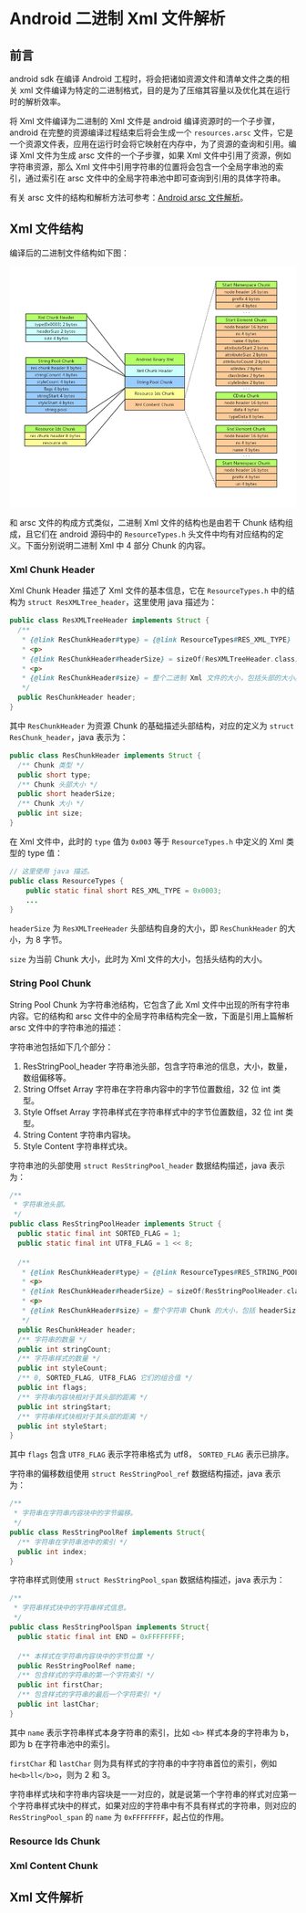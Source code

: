 # Android 二进制 Xml 文件解析



## 前言

android sdk 在编译 Android 工程时，将会把诸如资源文件和清单文件之类的相关 xml 文件编译为特定的二进制格式，目的是为了压缩其容量以及优化其在运行时的解析效率。

将 Xml 文件编译为二进制的 Xml 文件是 android 编译资源时的一个子步骤，android 在完整的资源编译过程结束后将会生成一个 `resources.arsc` 文件，它是一个资源文件表，应用在运行时会将它映射在内存中，为了资源的查询和引用。编译 Xml 文件为生成 arsc 文件的一个子步骤，如果 Xml 文件中引用了资源，例如字符串资源，那么 Xml 文件中引用字符串的位置将会包含一个全局字串池的索引，通过索引在 arsc 文件中的全局字符串池中即可查询到引用的具体字符串。

有关 arsc 文件的结构和解析方法可参考：[Android arsc 文件解析](./android_arsc_parse.md)。

## Xml 文件结构

编译后的二进制文件结构如下图：

![](./image/android_xml_parse/android_xml_struct.png)

和 arsc 文件的构成方式类似，二进制 Xml 文件的结构也是由若干 Chunk 结构组成，且它们在 android 源码中的 `ResourceTypes.h` 头文件中均有对应结构的定义。下面分别说明二进制 Xml 中 4 部分 Chunk 的内容。

### Xml Chunk Header

Xml Chunk Header 描述了 Xml 文件的基本信息，它在 `ResourceTypes.h` 中的结构为 `struct ResXMLTree_header`，这里使用 java 描述为：

```java
public class ResXMLTreeHeader implements Struct {
  /**
   * {@link ResChunkHeader#type} = {@link ResourceTypes#RES_XML_TYPE}
   * <p>
   * {@link ResChunkHeader#headerSize} = sizeOf(ResXMLTreeHeader.class) 表示头部大小。
   * <p>
   * {@link ResChunkHeader#size} = 整个二进制 Xml 文件的大小，包括头部的大小。
   */
  public ResChunkHeader header;
}
```

其中 `ResChunkHeader` 为资源 Chunk 的基础描述头部结构，对应的定义为 `struct ResChunk_header`，java 表示为：

```java
public class ResChunkHeader implements Struct {
  /** Chunk 类型 */
  public short type;
  /** Chunk 头部大小 */
  public short headerSize;
  /** Chunk 大小 */
  public int size;
}
```

在 Xml 文件中，此时的 `type` 值为 `0x003`  等于 `ResourceTypes.h` 中定义的 Xml 类型的 type 值：

```java
// 这里使用 java 描述。
public class ResourceTypes {
	public static final short RES_XML_TYPE = 0x0003;
    ...
}
```

`headerSize` 为 `ResXMLTreeHeader` 头部结构自身的大小，即 `ResChunkHeader` 的大小，为 8 字节。

`size` 为当前 Chunk 大小，此时为 Xml 文件的大小，包括头结构的大小。

### String Pool Chunk

String Pool Chunk 为字符串池结构，它包含了此 Xml 文件中出现的所有字符串内容。它的结构和 arsc 文件中的全局字符串结构完全一致，下面是引用上篇解析 arsc 文件中的字符串池的描述：

字符串池包括如下几个部分：

1. ResStringPool_header 字符串池头部，包含字符串池的信息，大小，数量，数组偏移等。
2. String Offset Array 字符串在字符串内容中的字节位置数组，32 位 int 类型。
3. Style Offset Array 字符串样式在字符串样式中的字节位置数组，32 位 int 类型。
4. String Content 字符串内容块。
5. Style Content 字符串样式块。

字符串池的头部使用 `struct ResStringPool_header` 数据结构描述，java 表示为：

```java
/**
 * 字符串池头部。
 */
public class ResStringPoolHeader implements Struct {
  public static final int SORTED_FLAG = 1;
  public static final int UTF8_FLAG = 1 << 8;

  /**
   * {@link ResChunkHeader#type} = {@link ResourceTypes#RES_STRING_POOL_TYPE}
   * <p>
   * {@link ResChunkHeader#headerSize} = sizeOf(ResStringPoolHeader.class) 表示头部大小。
   * <p>
   * {@link ResChunkHeader#size} = 整个字符串 Chunk 的大小，包括 headerSize 的大小。
   */
  public ResChunkHeader header;
  /** 字符串的数量 */
  public int stringCount;
  /** 字符串样式的数量 */
  public int styleCount;
  /** 0, SORTED_FLAG, UTF8_FLAG 它们的组合值 */
  public int flags;
  /** 字符串内容块相对于其头部的距离 */
  public int stringStart;
  /** 字符串样式块相对于其头部的距离 */
  public int styleStart;
}
```

其中 `flags` 包含 `UTF8_FLAG` 表示字符串格式为 utf8， `SORTED_FLAG` 表示已排序。

字符串的偏移数组使用 `struct ResStringPool_ref` 数据结构描述，java 表示为：

```java
/**
 * 字符串在字符串内容块中的字节偏移。
 */
public class ResStringPoolRef implements Struct{
  /** 字符串在字符串池中的索引 */
  public int index;
}
```

字符串样式则使用 `struct ResStringPool_span` 数据结构描述，java 表示为：

```java
/**
 * 字符串样式块中的字符串样式信息。
 */
public class ResStringPoolSpan implements Struct{
  public static final int END = 0xFFFFFFFF;

  /** 本样式在字符串内容块中的字节位置 */
  public ResStringPoolRef name;
  /** 包含样式的字符串的第一个字符索引 */
  public int firstChar;
  /** 包含样式的字符串的最后一个字符索引 */
  public int lastChar;
}
```

其中 `name` 表示字符串样式本身字符串的索引，比如 `<b>` 样式本身的字符串为 b，即为 b 在字符串池中的索引。 

`firstChar` 和 `lastChar` 则为具有样式的字符串的中字符串首位的索引，例如 `he<b>ll</b>o`，则为 2 和 3。

字符串样式块和字符串内容块是一一对应的，就是说第一个字符串的样式对应第一个字符串样式块中的样式，如果对应的字符串中有不具有样式的字符串，则对应的 `ResStringPool_span` 的 `name` 为 `0xFFFFFFFF`，起占位的作用。

### Resource Ids Chunk

### Xml Content Chunk

## Xml 文件解析

